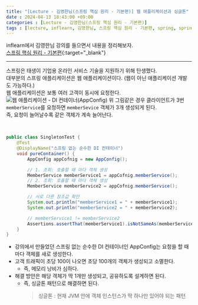 ```yaml
---
title: "[Lecture - 김영한님(스프링 핵심 원리 - 기본편)] 웹 애플리케이션과 싱글톤"
date : 2024-04-13 18:43:00 +09:00
categories : [Lecture - 김영한님(스프링 핵심 원리 - 기본편)]
tags : [lecture, inflearn, 김영한님, 스프링 핵심 원리 - 기본편, spring, spring boot]
---
```


inflearn에서 김영한님 강의를 들으면서 내용을 정리해보자.   
[스프링 핵심 원리 - 기본편](https://www.inflearn.com/course/%EC%8A%A4%ED%94%84%EB%A7%81-%ED%95%B5%EC%8B%AC-%EC%9B%90%EB%A6%AC-%EA%B8%B0%EB%B3%B8%ED%8E%B8){:target="_blank"}

---

스프링은 태생이 기업용 온라인 서비스 기술을 지원하기 위해 탄생했다.   
대부분의 스프링 애플리케이션은 웹 애플리케이션이다. (웹이 아닌 애플리케이션 개발도 가능하다.)   
웹 애플리케이션은 보통 여러 고객이 동시에 요청한다.
![웹 애플리케이션 - DI 컨테이너(AppConfig)](https://drive.google.com/thumbnail?id=11Vr13-hLoCgJtfvyMkUTRY_KxgAC0aA-&sz=w700)
위 그림같은 경우 클라이언트가 3번 `memberService`를 요청하면 `memberSevice` 객체가 3개 생성되게 된다.   
즉, 요청이 늘어날수록 같은 객체가 계속 늘어난다.

<br>

```java
public class SingletonTest {
    @Test
    @DisplayName("스프링 없는 순수한 DI 컨테이너")
    void pureContainer() {
        AppConfig appCofnig = new AppConfig();

        // 1. 조회: 호출할 때 마다 객체 생성
        MemberService memberService1 = appCofnig.memberService();
        // 2. 조회: 호출할 때 마다 객체 생성
        MemberService memberService2 = appCofnig.memberService();

        // 서로 다른 참조값 확인
        System.out.println("memberService1 = " + memberService1);
        System.out.println("memberService2 = " + memberService2);

        // memberService1 != memberService2
        Assertions.assertThat(memberService1).isNotSameAs(memberService2);
    }
}
```

* 강의에서 만들었던 스프링 없는 순수한 DI 컨테이너인 AppConfig는 요청을 할 때 마다 객체를 새로 생성한다.
* 고객 트래픽이 초당 100이 나오면 초당 100개의 객체가 생성되고 소멸한다.
  * 즉, 메모리 낭비가 심하다.
* 해결 방안은 해당 객체가 딱 1개만 생성되고, 공유하도록 설계하면 된다.
  * 즉, 싱글톤 패턴으로 해결하면 된다. 
    > 싱글톤 : 현재 JVM 안에 객체 인스턴스가 딱 하나만 있어야 되는 패턴
